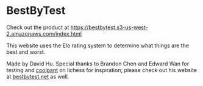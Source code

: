 # BestByTest

Check out the product at https://bestbytest.s3-us-west-2.amazonaws.com/index.html

This website uses the Elo rating system to determine what things are the best and worst.

Made by David Hu. Special thanks to Brandon Chen and Edward Wan for testing and [coolpant](https://www.lichess.org/@/coolpant) on lichess for inspiration; please check out his website at [bestbytest.net](https://www.bestbytest.net) as well.
